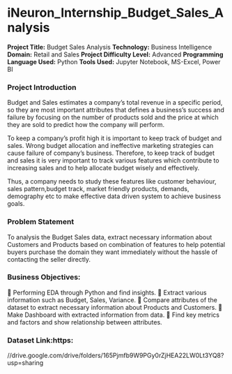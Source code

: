 # iNeuron_Internship_Budget_Sales_Analysis

__Project Title:__	Budget Sales Analysis
__Technology:__	Business Intelligence
__Domain:__	Retail and Sales
__Project Difficulty Level:__	Advanced
__Programming Language Used:__	Python
__Tools Used:__	Jupyter Notebook, MS-Excel, Power BI



### Project Introduction 

Budget and Sales estimates a company’s total revenue in a specific period, so they are most important attributes that defines a business’s success and failure by focusing on the number of products sold and the price at which they are sold to predict how the company will perform. 

To  keep a company’s profit high it is important to keep track of budget and sales. Wrong budget allocation and ineffective marketing strategies can cause failure of company’s business. Therefore, to keep track of budget and sales it is very important to track  various features which contribute to increasing sales and to help allocate budget wisely and effectively.

Thus, a company needs to study these features like customer behaviour, sales pattern,budget track, market friendly products, demands, demography etc to make effective data driven system to achieve business goals.

### Problem Statement 

To analysis the Budget Sales data, extract necessary information about Customers and Products based on combination of features to help potential buyers purchase the domain they want immediately without the hassle of contacting the seller directly.

### Business Objectives:

	Performing EDA through Python and find insights.
	Extract various information such as Budget, Sales, Variance.
	Compare attributes of the dataset to extract necessary information about Products and Customers.
	Make Dashboard with extracted information from data.
	Find key metrics and factors and show relationship between attributes.

### Dataset Link:https:

//drive.google.com/drive/folders/165Pjmfb9W9PGy0rZjHEA22LW0Lt3YQ8?
usp=sharing
